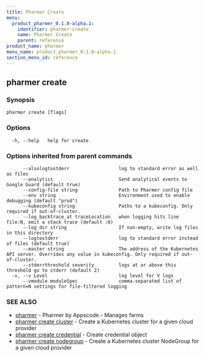 ```yaml
---
title: Pharmer Create
menu:
  product_pharmer_0.1.0-alpha.1:
    identifier: pharmer-create
    name: Pharmer Create
    parent: reference
product_name: pharmer
menu_name: product_pharmer_0.1.0-alpha.1
section_menu_id: reference
---
```

## pharmer create



### Synopsis



```
pharmer create [flags]
```

### Options

```
  -h, --help   help for create
```

### Options inherited from parent commands

```
      --alsologtostderr                  log to standard error as well as files
      --analytics                        Send analytical events to Google Guard (default true)
      --config-file string               Path to Pharmer config file
      --env string                       Environment used to enable debugging (default "prod")
      --kubeconfig string                Paths to a kubeconfig. Only required if out-of-cluster.
      --log_backtrace_at traceLocation   when logging hits line file:N, emit a stack trace (default :0)
      --log_dir string                   If non-empty, write log files in this directory
      --logtostderr                      log to standard error instead of files (default true)
      --master string                    The address of the Kubernetes API server. Overrides any value in kubeconfig. Only required if out-of-cluster.
      --stderrthreshold severity         logs at or above this threshold go to stderr (default 2)
  -v, --v Level                          log level for V logs
      --vmodule moduleSpec               comma-separated list of pattern=N settings for file-filtered logging
```

### SEE ALSO

* [pharmer](/docs/reference/pharmer.md)	 - Pharmer by Appscode - Manages farms
* [pharmer create cluster](/docs/reference/pharmer_create_cluster.md)	 - Create a Kubernetes cluster for a given cloud provider
* [pharmer create credential](/docs/reference/pharmer_create_credential.md)	 - Create  credential object
* [pharmer create nodegroup](/docs/reference/pharmer_create_nodegroup.md)	 - Create a Kubernetes cluster NodeGroup for a given cloud provider

